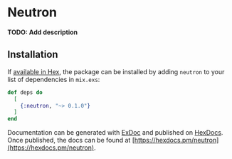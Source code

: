 # Neutron

**TODO: Add description**

## Installation

If [available in Hex](https://hex.pm/docs/publish), the package can be installed
by adding `neutron` to your list of dependencies in `mix.exs`:

```elixir
def deps do
  [
    {:neutron, "~> 0.1.0"}
  ]
end
```

Documentation can be generated with [ExDoc](https://github.com/elixir-lang/ex_doc)
and published on [HexDocs](https://hexdocs.pm). Once published, the docs can
be found at [https://hexdocs.pm/neutron](https://hexdocs.pm/neutron).

